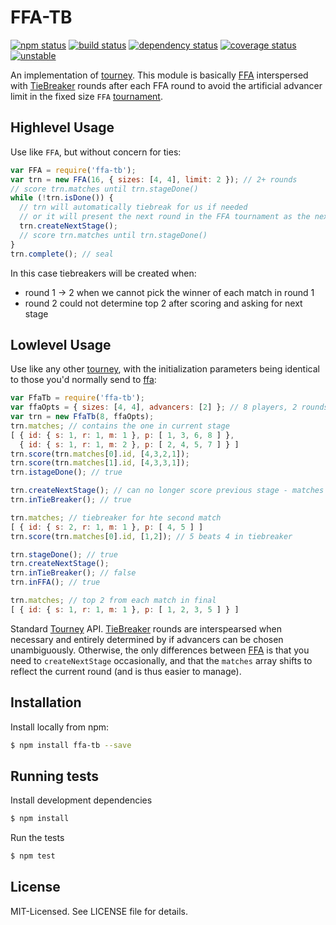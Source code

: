 # FFA-TB
[![npm status](http://img.shields.io/npm/v/ffa-tb.svg)](https://www.npmjs.org/package/ffa-tb)
[![build status](https://secure.travis-ci.org/clux/ffa-tb.svg)](http://travis-ci.org/clux/ffa-tb)
[![dependency status](https://david-dm.org/clux/ffa-tb.svg)](https://david-dm.org/clux/ffa-tb)
[![coverage status](http://img.shields.io/coveralls/clux/ffa-tb.svg)](https://coveralls.io/r/clux/ffa-tb)
[![unstable](http://img.shields.io/badge/stability-unstable-E5AE13.svg)](http://nodejs.org/api/documentation.html#documentation_stability_index)

An implementation of [tourney](https://github.com/clux/tourney). This module is basically [FFA](https://github.com/clux/ffa) interspersed with [TieBreaker](https://github.com/clux/tiebreaker) rounds after each FFA round to avoid the artificial advancer limit in the fixed size `FFA` [tournament](https://github.com/clux/tournament).

## Highlevel Usage
Use like `FFA`, but without concern for ties:

```js
var FFA = require('ffa-tb');
var trn = new FFA(16, { sizes: [4, 4], limit: 2 }); // 2+ rounds
// score trn.matches until trn.stageDone()
while (!trn.isDone()) {
  // trn will automatically tiebreak for us if needed
  // or it will present the next round in the FFA tournament as the next stage
  trn.createNextStage();
  // score trn.matches until trn.stageDone()
}
trn.complete(); // seal
```

In this case tiebreakers will be created when:

- round 1 -> 2 when we cannot pick the winner of each match in round 1
- round 2 could not determine top 2 after scoring and asking for next stage

## Lowlevel Usage
Use like any other [tourney](https://github.com/clux/tourney), with the initialization parameters being identical to those you'd normally send to [ffa](https://github.com/clux/ffa):

```js
var FfaTb = require('ffa-tb');
var ffaOpts = { sizes: [4, 4], advancers: [2] }; // 8 players, 2 rounds of 4 players each
var trn = new FfaTb(8, ffaOpts);
trn.matches; // contains the one in current stage
[ { id: { s: 1, r: 1, m: 1 }, p: [ 1, 3, 6, 8 ] },
  { id: { s: 1, r: 1, m: 2 }, p: [ 2, 4, 5, 7 ] } ]
trn.score(trn.matches[0].id, [4,3,2,1]);
trn.score(trn.matches[1].id, [4,3,3,1]);
trn.istageDone(); // true

trn.createNextStage(); // can no longer score previous stage - matches updated
trn.inTieBreaker(); // true

trn.matches; // tiebreaker for hte second match
[ { id: { s: 2, r: 1, m: 1 }, p: [ 4, 5 ] ]
trn.score(trn.matches[0].id, [1,2]); // 5 beats 4 in tiebreaker

trn.stageDone(); // true
trn.createNextStage();
trn.inTieBreaker(); // false
trn.inFFA(); // true

trn.matches; // top 2 from each match in final
[ { id: { s: 1, r: 1, m: 1 }, p: [ 1, 2, 3, 5 ] } ]
```

Standard [Tourney](https://npmjs.org/tourney) API. [TieBreaker](https://npmjs.org/tiebreaker) rounds are interspearsed when necessary and entirely determined by if advancers can be chosen unambiguously. Otherwise, the only differences between [FFA](https://npmjs.org/ffa) is that you need to `createNextStage` occasionally, and that the `matches` array shifts to reflect the current round (and is thus easier to manage).

## Installation
Install locally from npm:

```bash
$ npm install ffa-tb --save
```

## Running tests
Install development dependencies

```bash
$ npm install
```

Run the tests

```bash
$ npm test
```

## License
MIT-Licensed. See LICENSE file for details.
